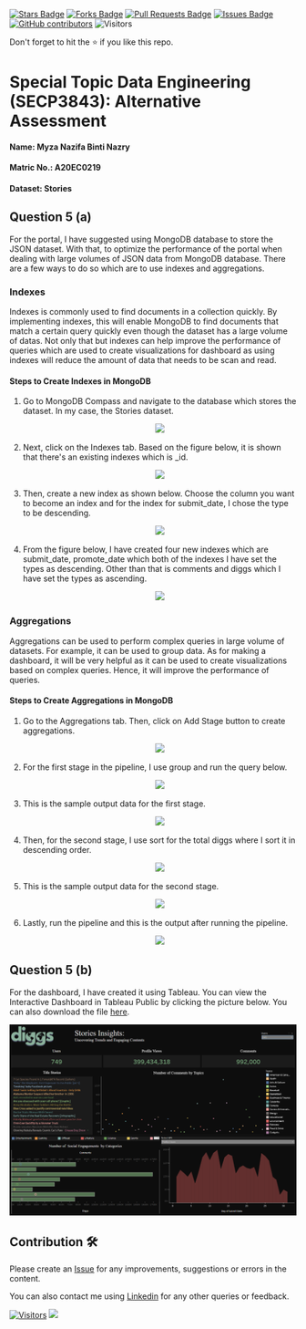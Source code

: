 <a href="https://github.com/drshahizan/SECP3843/stargazers"><img src="https://img.shields.io/github/stars/drshahizan/SECP3843" alt="Stars Badge"/></a>
<a href="https://github.com/drshahizan/SECP3843/network/members"><img src="https://img.shields.io/github/forks/drshahizan/SECP3843" alt="Forks Badge"/></a>
<a href="https://github.com/drshahizan/SECP3843/pulls"><img src="https://img.shields.io/github/issues-pr/drshahizan/SECP3843" alt="Pull Requests Badge"/></a>
<a href="https://github.com/drshahizan/SECP3843/issues"><img src="https://img.shields.io/github/issues/drshahizan/SECP3843" alt="Issues Badge"/></a>
<a href="https://github.com/drshahizan/SECP3843/graphs/contributors"><img alt="GitHub contributors" src="https://img.shields.io/github/contributors/drshahizan/SECP3843?color=2b9348"></a>
![Visitors](https://api.visitorbadge.io/api/visitors?path=https%3A%2F%2Fgithub.com%2Fdrshahizan%2FSECP3843&labelColor=%23d9e3f0&countColor=%23697689&style=flat)


Don't forget to hit the :star: if you like this repo.

# Special Topic Data Engineering (SECP3843): Alternative Assessment

#### Name: Myza Nazifa Binti Nazry
#### Matric No.: A20EC0219
#### Dataset: Stories

## Question 5 (a)
For the portal, I have suggested using MongoDB database to store the JSON dataset. With that, to optimize the performance of the portal when dealing with large volumes of JSON data from MongoDB database. There are a few ways to do so which are to use indexes and aggregations.

  ### Indexes
  
  Indexes is commonly used to find documents in a collection quickly. By implementing indexes, this will enable MongoDB to find documents that match a certain query quickly even though the dataset has a large volume of datas. Not only that but indexes can help improve the performance of queries which are used to create visualizations for dashboard as using indexes will reduce the amount of data that needs to be scan and read.

  #### Steps to Create Indexes in MongoDB

  1. Go to MongoDB Compass and navigate to the database which stores the dataset. In my case, the Stories dataset.
        
      <div align="center"><img src="https://github.com/drshahizan/SECP3843/blob/main/submission/myzanazifah/question5/images/q5(1).png" />
  2. Next, click on the Indexes tab. Based on the figure below, it is shown that there's an existing indexes which is _id.        

     <div align="center"><img src="https://github.com/drshahizan/SECP3843/blob/main/submission/myzanazifah/question5/images/q5(2).png" />
  3. Then, create a new index as shown below. Choose the column you want to become an index and for the index for submit_date, I chose the type to be descending.      

     <div align="center"><img src="https://github.com/drshahizan/SECP3843/blob/main/submission/myzanazifah/question5/images/q5(3).png" />
  4. From the figure below, I have created four new indexes which are submit_date, promote_date which both of the indexes I have set the types as descending. Other than that is comments and diggs which I have set the types as ascending.      

     <div align="center"><img src="https://github.com/drshahizan/SECP3843/blob/main/submission/myzanazifah/question5/images/q5(4).png" />
  
  ### Aggregations

  Aggregations can be used to perform complex queries in large volume of datasets. For example, it can be used to group data. As for making a dashboard, it will be very helpful as it can be used to create visualizations based on complex queries. Hence, it will improve the performance of queries.

  #### Steps to Create Aggregations in MongoDB

  1. Go to the Aggregations tab. Then, click on Add Stage button to create aggregations.     

     <div align="center"><img src="https://github.com/drshahizan/SECP3843/blob/main/submission/myzanazifah/question5/images/q5(5).png" />
  2. For the first stage in the pipeline, I use group and run the query below.     

     <div align="center"><img src="https://github.com/drshahizan/SECP3843/blob/main/submission/myzanazifah/question5/images/q5(6).png" />
  3. This is the sample output data for the first stage.     

     <div align="center"><img src="https://github.com/drshahizan/SECP3843/blob/main/submission/myzanazifah/question5/images/q5(7).png" />
  4. Then, for the second stage, I use sort for the total diggs where I sort it in descending order.     

     <div align="center"><img src="https://github.com/drshahizan/SECP3843/blob/main/submission/myzanazifah/question5/images/q5(8).png" />
  5. This is the sample output data for the second stage.     

     <div align="center"><img src="https://github.com/drshahizan/SECP3843/blob/main/submission/myzanazifah/question5/images/q5(9).png" />
  6. Lastly, run the pipeline and this is the output after running the pipeline.     

     <div align="center"><img src="https://github.com/drshahizan/SECP3843/blob/main/submission/myzanazifah/question5/images/q5(10).png" />   
     
## Question 5 (b)

For the dashboard, I have created it using Tableau. You can view the Interactive Dashboard in Tableau Public by clicking the picture below.
You can also download the file [here](https://github.com/drshahizan/SECP3843/blob/main/submission/myzanazifah/question5/files/dashboardq5.twb).


[![Dashboard Screenshot](./images/db(9).png)](https://public.tableau.com/views/AA_16880213009910/Dashboard1?:language=en-US&publish=yes&:display_count=n&:origin=viz_share_link)



## Contribution 🛠️
Please create an [Issue](https://github.com/drshahizan/special-topic-data-engineering/issues) for any improvements, suggestions or errors in the content.

You can also contact me using [Linkedin](https://www.linkedin.com/in/drshahizan/) for any other queries or feedback.

[![Visitors](https://api.visitorbadge.io/api/visitors?path=https%3A%2F%2Fgithub.com%2Fdrshahizan&labelColor=%23697689&countColor=%23555555&style=plastic)](https://visitorbadge.io/status?path=https%3A%2F%2Fgithub.com%2Fdrshahizan)
![](https://hit.yhype.me/github/profile?user_id=81284918)




